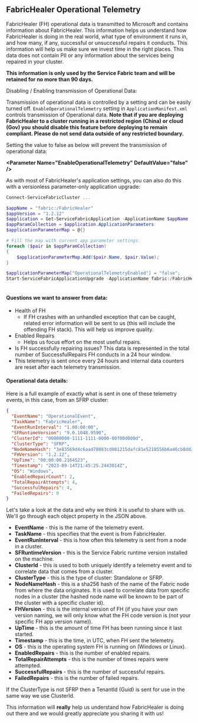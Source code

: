 ## FabricHealer Operational Telemetry

FabricHealer (FH) operational data is transmitted to Microsoft and contains information about FabricHealer.  This information helps us understand how FabricHealer is doing in the real world, what type of environment it runs in, and how many, if any, successful or unsuccessful repairs it conducts. This information will help us make sure we invest time in the right places. This data does not contain PII or any information about the services being repaired in your cluster. 

**This information is only used by the Service Fabric team and will be retained for no more than 90 days.** 

Disabling / Enabling transmission of Operational Data: 

Transmission of operational data is controlled by a setting and can be easily turned off. ```EnableOperationalTelemetry``` setting in ```ApplicationManifest.xml``` controls transmission of Operational data. **Note that if you are deploying FabricHealer to a cluster running in a restricted region (China) or cloud (Gov) you should disable this feature before deploying to remain compliant. Please do not send data outside of any restricted boundary.**

Setting the value to false as below will prevent the transmission of operational data: 

**\<Parameter Name="EnableOperationalTelemetry" DefaultValue="false" />** 

As with most of FabricHealer's application settings, you can also do this with a versionless parameter-only application upgrade: 

```Powershell
Connect-ServiceFabricCluster ...

$appName = "fabric:/FabricHealer"
$appVersion = "1.2.12"
$application = Get-ServiceFabricApplication -ApplicationName $appName
$appParamCollection = $application.ApplicationParameters
$applicationParameterMap = @{}

# Fill the map with current app parameter settings.
foreach ($pair in $appParamCollection)
{
    $applicationParameterMap.Add($pair.Name, $pair.Value);
}

$applicationParameterMap["OperationalTelemetryEnabled"] = "false";
Start-ServiceFabricApplicationUpgrade -ApplicationName fabric:/FabricHealer -ApplicationParameter $appParams -ApplicationTypeVersion $appVersion -UnMonitoredAuto
 
```

#### Questions we want to answer from data: 

-	Health of FH 
       -	If FH crashes with an unhandled exception that can be caught, related error information will be sent to us (this will include the offending FH stack). This will help us improve quality. 
-	Enabled Repairs 
    -	Helps us focus effort on the most useful repairs.
-	Is FH successfully repairing issues? This data is represented in the total number of SuccessfulRepairs FH conducts in a 24 hour window.
-	This telemetry is sent once every 24 hours and internal data counters are reset after each telemetry transmission.

#### Operational data details: 

Here is a full example of exactly what is sent in one of these telemetry events, in this case, from an SFRP cluster: 

```JSON
{
  "EventName": "OperationalEvent",
  "TaskName": "FabricHealer",
  "EventRunInterval": "1.00:00:00",
  "SFRuntimeVersion": "9.0.1048.9590",
  "ClusterId": "00000000-1111-1111-0000-00f00d000d",
  "ClusterType": "SFRP",
  "NodeNameHash": "3e83569d4c6aad78083cd081215dafc81e5218556b6a46cb8dd2b183ed0095ad",
  "FHVersion": "1.2.12",
  "UpTime": "00:00:00.2164523",
  "Timestamp": "2023-09-14T21:45:25.2443014Z",
  "OS": "Windows",
  "EnabledRepairCount": 2,
  "TotalRepairAttempts": 4,
  "SuccessfulRepairs": 4,
  "FailedRepairs": 0
}
```

Let's take a look at the data and why we think it is useful to share with us. We'll go through each object property in the JSON above.
-	**EventName** - this is the name of the telemetry event.
-	**TaskName** - this specifies that the event is from FabricHealer.
-	**EventRunInterval** - this is how often this telemetry is sent from a node in a cluster.
-   **SFRuntimeVersion** - this is the Service Fabric runtime version installed on the machine.
-	**ClusterId** - this is used to both uniquely identify a telemetry event and to correlate data that comes from a cluster.
-	**ClusterType** - this is the type of cluster: Standalone or SFRP.
-	**NodeNameHash** - this is a sha256 hash of the name of the Fabric node from where the data originates. It is used to correlate data from specific nodes in a cluster (the hashed node name will be known to be part of the cluster with a specific cluster id).
-	**FHVersion** - this is the internal version of FH (if you have your own version naming, we will only know what the FH code version is (not your specific FH app version name)).
-	**UpTime** - this is the amount of time FH has been running since it last started.
-	**Timestamp** - this is the time, in UTC, when FH sent the telemetry.
-	**OS** - this is the operating system FH is running on (Windows or Linux).
-   **EnabledRepairs** - this is the number of enabled repairs.
-   **TotalRepairAttempts** - this is the number of times repairs were attempted.
-   **SuccessfulRepairs** - this is the number of successful repairs.
-   **FailedRepairs** - this is the number of failed repairs.


If the ClusterType is not SFRP then a TenantId (Guid) is sent for use in the same way we use ClusterId. 

This information will **really** help us understand how FabricHealer is doing out there and we would greatly appreciate you sharing it with us!



